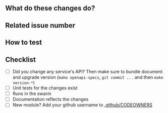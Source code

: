 <!--  **WIP-** prefix in title if still work in progress -->

## What do these changes do?

<!-- Please give a short brief about these changes. -->


## Related issue number

<!-- Please add #issues -->


## How to test

<!-- Please explain how this can be tested. Also state wether this PR needs a full rebuild, database changes, etc. -->


## Checklist

- [ ] Did you change any service's API? Then make sure to bundle document and upgrade version (``make openapi-specs``, ``git commit ...`` and then ``make version-*``)
- [ ] Unit tests for the changes exist
- [ ] Runs in the swarm
- [ ] Documentation reflects the changes
- [ ] New module? Add your github username to [.github/CODEOWNERS](.github/CODEOWNERS)
